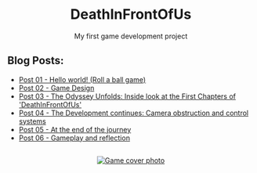 <h1 align="center">DeathInFrontOfUs</h1>
<p align="center">My first game development project</p>

## Blog Posts:

- [Post 01 - Hello world! (Roll a ball game)](https://blog-gamedev.vercel.app/post/helloworld/)
- [Post 02 - Game Design](./Blog/Post_02.md)
- [Post 03 - The Odyssey Unfolds: Inside look at the First Chapters of 'DeathInFrontOfUs'](./Blog/Post_03.md)
- [Post 04 - The Development continues: Camera obstruction and control systems](./Blog/Post_04.md)
- [Post 05 - At the end of the journey](./Blog/Post_05.md)
- [Post 06 - Gameplay and reflection](./Blog/Post_06.md)
## 

<p align="center">
  <a href="https://i.ibb.co/c66XcxP/DALL-E-2024-02-23-02-56-34-Create-a-cover-image-for-a-video-game-titled-Death-in-Front-of-Us-blendin.png">
    <img src="https://i.ibb.co/c66XcxP/DALL-E-2024-02-23-02-56-34-Create-a-cover-image-for-a-video-game-titled-Death-in-Front-of-Us-blendin.png" alt="Game cover photo">
  </a>
</p>
